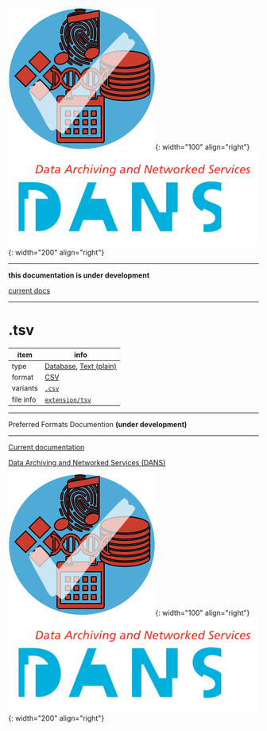 ![img](../images/formats.png){: width="100" align="right"}
![img](../images/DANS.png){: width="200" align="right"}

---

**this documentation is under development**

[current docs]({{preferredFormats}})

---



# .tsv

item | info
--- | ---
type | [Database](../dataTypes/database.md), [Text (plain)](../dataTypes/textPlain.md)
format | [CSV](../fileFormats/csv.md)
variants | [`.csv`](../extensions/csv.md)
file info | [`extension/tsv`]({{fileinfo}}/tsv)




---

Preferred Formats Documention **(under development)**

---

[Current documentation]({{preferredFormats}})

[Data Archiving and Networked Services (DANS)]({{dans}})

![img](../images/formats.png){: width="100" align="right"}
![img](../images/DANS.png){: width="200" align="right"}
